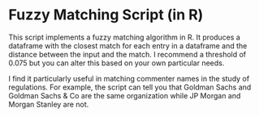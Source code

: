 # Fuzzy Matching Script (in R)
This script implements a fuzzy matching algorithm in R.  It produces a dataframe with the closest match for each entry in a dataframe and the distance between the input and the match.  I recommend a threshold of 0.075 but you can alter this based on your own particular needs.

I find it particularly useful in matching commenter names in the study of regulations.  For example, the script can tell you that Goldman Sachs and Goldman Sachs & Co are the same organization while JP Morgan and Morgan Stanley are not.
